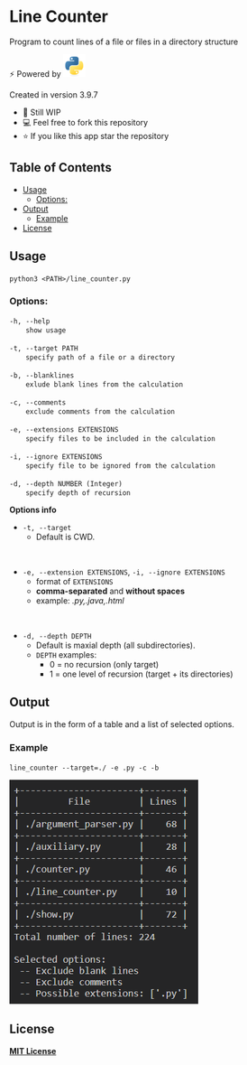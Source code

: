# Line Counter <!-- omit in toc -->
Program to count lines of a file or files in a directory structure

:zap: Powered by 
    <a href="https://www.python.org" target="_blank"> <img src="https://raw.githubusercontent.com/devicons/devicon/master/icons/python/python-original.svg" alt="python" width="40" height="40"/></a>
 
Created in version 3.9.7

+ :construction: Still WIP
+ :computer: Feel free to fork this repository
+ :star: If you like this app star the repository

## Table of Contents <!-- omit in toc -->
- [Usage](#usage)
  - [Options:](#options)
- [Output](#output)
  - [Example](#example)
- [License](#license)

## Usage
`python3 <PATH>/line_counter.py`

### Options:
```
-h, --help
    show usage

-t, --target PATH
    specify path of a file or a directory

-b, --blanklines
    exlude blank lines from the calculation

-c, --comments
    exclude comments from the calculation

-e, --extensions EXTENSIONS
    specify files to be included in the calculation

-i, --ignore EXTENSIONS
    specify file to be ignored from the calculation

-d, --depth NUMBER (Integer)
    specify depth of recursion
```

**Options info**
+ `-t, --target`
  + Default is CWD.

<br>

+ `-e, --extension EXTENSIONS`, `-i, --ignore EXTENSIONS`
  + format of `EXTENSIONS`
  + **comma-separated** and **without spaces**
  + example: *.py,.java,.html*

<br>

+ `-d, --depth DEPTH`
  + Default is maxial depth (all subdirectories).
  + `DEPTH` examples:
    + 0 = no recursion (only target)
    + 1 = one level of recursion (target + its directories)

## Output
Output is in the form of a table and a list of selected options.

### Example
`line_counter --target=./ -e .py -c -b`

![example_output](./img/example_output.png "Example Output")
## License
[**MIT License**](./LICENSE)
